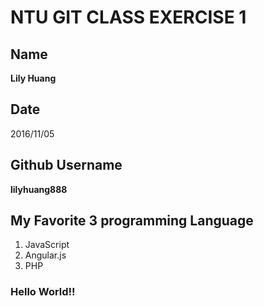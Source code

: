 # NTU GIT CLASS EXERCISE 1

## Name
**Lily Huang**
## Date
2016/11/05
## Github Username
**lilyhuang888**
## My Favorite 3 programming Language
1. JavaScript
2. Angular.js
3. PHP

### Hello World!!